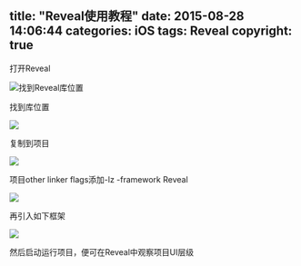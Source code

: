 title: "Reveal使用教程"
date: 2015-08-28 14:06:44
categories: iOS
tags: Reveal
copyright: true
---

打开Reveal

![找到Reveal库位置](https://www.flyada.com/images/QQ20150828-1@2x.png)

找到库位置

![](https://www.flyada.com/images/QQ20150828-2@2x.png)

复制到项目

![](https://www.flyada.com/images/QQ20150828-3@2x.png)

项目other linker flags添加-lz -framework Reveal

![](https://www.flyada.com/images/QQ20150828-4@2x.png)

再引入如下框架

![](https://www.flyada.com/images/QQ20150828-5@2x.png)

然后启动运行项目，便可在Reveal中观察项目UI层级
